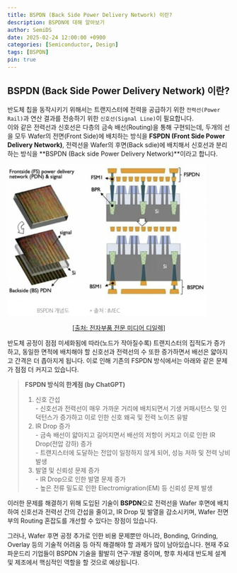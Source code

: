 ```yaml
---
title: BSPDN (Back Side Power Delivery Network) 이란?
description: BSPDN에 대해 알아보기
author: SemiDS
date: 2025-02-24 12:00:00 +0900
categories: [Semiconductor, Design]
tags: [BSPDN]
pin: true
---
```


## BSPDN (Back Side Power Delivery Network) 이란?
반도체 칩을 동작시키기 위해서는 트랜지스터에 전력을 공급하기 위한 `전력선(Power Rail)`과 연산 결과를 전송하기 위한 `신호선(Signal Line)`이 필요합니다.  
이와 같은 전력선과 신호선은 다층의 금속 배선(Routing)을 통해 구현되는데, 두개의 선을 모두 Wafer의 전면(Front Side)에 배치하는 방식을 **FSPDN (Front Side Power Delivery Network)**, 전력선을 Wafer의 후면(Back sdie)에 배치해서 신호선과 분리하는 방식을 **BSPDN (Back side Power Delivery Network)**이라고 합니다.

<img src="/assets/img/posting/2025-02-24-github-blog-26-bspdn_1.png" alt="BSPDN" width=450>  
<p style="text-align: center;"><a href="https://www.thelec.kr/news/articleView.html?idxno=18342">[출처: 전자부품 전문 미디어 디일렉]</a></p>

반도체 공정이 점점 미세화됨에 따라(노드가 작아질수록) 트랜지스터의 집적도가 증가하고, 동일한 면적에 배치해야 할 신호선과 전력선의 수 또한 증가하면서 배선은 얇아지고 간격은 더 좁아지게 됩니다. 이로 인해 기존의 FSPDN 방식에서는 아래와 같은 문제가 점점 더 커지고 있습니다.

>**FSPDN 방식의 한계점 (by ChatGPT)**
>1. 신호 간섭  
>\- 신호선과 전력선이 매우 가까운 거리에 배치되면서 기생 커패시턴스 및 인덕턴스가 증가하고 이로 인한 신호 왜곡 및 전력 노이즈 유발  
>2. IR Drop 증가  
>\- 금속 배선이 얇아지고 길어지면서 배선의 저항이 커지고 이로 인한 IR Drop(전압 강하) 증가  
>\- 트랜지스터에 도달하는 전압이 일정하지 않게 되어, 성능 저하 및 전력 낭비 발생  
>3. 발열 및 신뢰성 문제 증가  
>\- IR Drop으로 인한 발열 문제 증가  
>\- 높은 전류 밀도로 인한 Electromigration(EM) 등 신뢰성 문제 발생

이러한 문제를 해결하기 위해 도입된 기술이 **BSPDN**으로 전력선을 Wafer 후면에 배치하여 신호선과 전력선 간의 간섭을 줄이고, IR Drop 및 발열을 감소시키며, Wafer 전면부의 Routing 혼잡도를 개선할 수 있다는 장점이 있습니다.  

그러나, Wafer 후면 공정 추가로 인한 비용 문제뿐만 아니라, Bonding, Grinding, Overlay 등의 기술적 어려움 등 아직 해결해야 할 과제가 많이 남아있습니다. 현재 주요 파운드리 기업들이 BSPDN 기술을 활발히 연구·개발 중이며, 향후 차세대 반도체 설계 및 제조에서 핵심적인 역할을 할 것으로 예상됩니다.